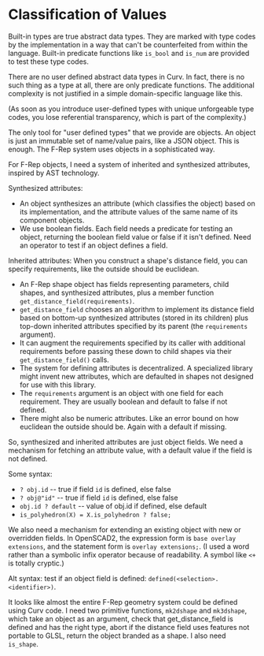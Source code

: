 # Classification of Values

Built-in types are true abstract data types. They are marked with type codes
by the implementation in a way that can't be counterfeited from within the
language. Built-in predicate functions like `is_bool` and `is_num`
are provided to test these type codes.

There are no user defined abstract data types in Curv.
In fact, there is no such thing as a type at all, there are only
predicate functions. The additional complexity is not justified
in a simple domain-specific language like this.

(As soon as you introduce user-defined types with unique unforgeable type codes,
you lose referential transparency, which is part of the complexity.)

The only tool for "user defined types" that we provide are objects.
An object is just an immutable set of name/value pairs, like a JSON object.
This is enough. The F-Rep system uses objects in a sophisticated way.

For F-Rep objects, I need a system of inherited and synthesized attributes,
inspired by AST technology.

Synthesized attributes:
* An object synthesizes an attribute (which classifies the object)
  based on its implementation, and the attribute values of the same name of
  its component objects.
* We use boolean fields. Each field needs a predicate for testing
  an object, returning the boolean field value or false if it isn't defined.
  Need an operator to test if an object defines a field.

Inherited attributes:
When you construct a shape's distance field,
you can specify requirements, like the outside should be euclidean.
* An F-Rep shape object has fields representing parameters, child shapes,
  and synthesized attributes,
  plus a member function `get_distance_field(requirements)`.
* `get_distance_field` chooses an algorithm to implement its distance field
  based on bottom-up synthesized attributes (stored in its children)
  plus top-down inherited attributes specified by its parent
  (the `requirements` argument).
* It can augment the requirements specified by its caller with additional
  requirements before passing these down to child shapes via their
  `get_distance_field()` calls.
* The system for defining attributes is decentralized.
  A specialized library might invent new attributes, which are defaulted
  in shapes not designed for use with this library.
* The `requirements` argument is an object with one field for each requirement.
  They are usually boolean and default to false if not defined.
* There might also be numeric attributes. Like an error bound on how
  euclidean the outside should be. Again with a default if missing.

So, synthesized and inherited attributes are just object fields.
We need a mechanism for fetching an attribute value,
with a default value if the field is not defined.

Some syntax:
* `? obj.id` -- true if field `id` is defined, else false
* `? obj@"id"` -- true if field `id` is defined, else false
* `obj.id ? default` -- value of obj.id if defined, else default
* `is_polyhedron(X) = X.is_polyhedron ? false;`

We also need a mechanism for extending an existing object with new
or overridden fields.
In OpenSCAD2, the expression form is `base overlay extensions`,
and the statement form is `overlay extensions;`.
(I used a word rather than a symbolic infix operator because of readability.
A symbol like `<+` is totally cryptic.)

Alt syntax: test if an object field is defined:
`defined(<selection>.<identifier>)`.

It looks like almost the entire F-Rep geometry system could be defined
using Curv code. I need two primitive functions, `mk2dshape`
and `mk3dshape`, which take an object as an argument, check that
get_distance_field is defined and has the right type, abort
if the distance field uses features not portable to GLSL, return
the object branded as a shape. I also need `is_shape`.

